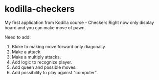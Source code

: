 # kodilla-checkers

My first application from Kodilla course - Checkers
Right now only display board and you can make move of pawn.

Need to add:
1. Bloke to making move forward only diagonally
2. Make a attack.
3. Make a multiply attacks.
4. Add logic to recognize player.
5. Add queen and possible moves.
6. Add possibility to play against "computer".
